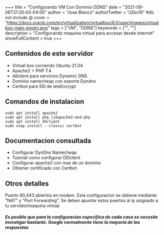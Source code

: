 +++
title = "Configurando VM Con Dominio DDNS"
date = "2021-09-06T21:20:43-04:00"
author = "Jose Blanco"
authorTwitter = "J2bv16" #do not include @
cover = "https://docs.oracle.com/en/virtualization/virtualbox/6.0/user/images/virtualbox-main-empty.png"
tags = ["VM", "DDNS"]
keywords = ["", ""]
description = "Configurando maquina virtual para accesar desde internet"
showFullContent = true
+++

## Contenidos de este servidor
* Virtual box corriendo Ubuntu 21.04
* Apache2 + PHP 7.4
* ddclient para servicios Dynamic DNS
* Dominio namecheap con soporte Dyndns
*  Certbot para SSl de letsEncrypt

## Comandos de instalacion
    sudo apt install apache2
    sudo apt install php libapache2-mod-php
    sudo apt install ddclient
    sudo snap install --classic certbot

## Documentacion consultada
* Configurar DynDns Namecheap
* Tutorial como configurar DDclient
* Configurar apache2 con mas de un dominio
* Obtener certificado con Certbot
## Otros detalles

Puerto 80,443 abiertos en modem. Esta configuracion se obtiene mediante "NAT" y "Port Forwarding". Se deben apuntar estos puertos al ip asignado a tu servidor/maquina virtual.

##### Es posible que para la configuracion especifica de cada caso se necesite investigar bastante. Google normalmente tiene la mayoria de las respuestas